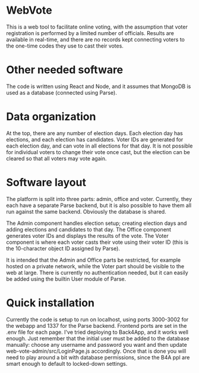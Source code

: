 # WebVote
This is a web tool to facilitate online voting, with the assumption that voter registration is performed by a limited number of officials. Results are available in real-time, and there are no records kept connecting voters to the one-time codes they use to cast their votes.

# Other needed software
The code is written using React and Node, and it assumes that MongoDB is used as a database (connected using Parse).

# Data organization
At the top, there are any number of election days. Each election day has elections, and each election has candidates. Voter IDs are generated for each election day, and can vote in all elections for that day. It is not possible for individual voters to change their vote once cast, but the election can be cleared so that all voters may vote again.

# Software layout
The platform is split into three parts: admin, office and voter. Currently, they each have a separate Parse backend, but it is also possible to have them all run against the same backend. Obviously the database is shared.

The Admin component handles election setup; creating election days and adding elections and candidates to that day. The Office component generates voter IDs and displays the results of the vote. The Voter component is where each voter casts their vote using their voter ID (this is the 10-character object ID assigned by Parse).

It is intended that the Admin and Office parts be restricted, for example hosted on a private network, while the Voter part should be visible to the web at large. There is currently no authentication needed, but it can easily be added using the builtin User module of Parse.

# Quick installation
Currently the code is setup to run on localhost, using ports 3000-3002 for the webapp and 1337 for the Parse backend. Frontend ports are set in the .env file for each page. I've tried deploying to Back4App, and it works well enough. Just remember that the initial user must be added to the database manually: choose any username and password you want and then update web-vote-admin/src/LoginPage.js accordingly. Once that is done you will need to play around a bit with database permissions, since the B4A ppl are smart enough to default to locked-down settings.